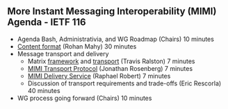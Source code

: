 ## More Instant Messaging Interoperability (MIMI) Agenda - IETF 116

- Agenda Bash, Administrativia, and WG Roadmap (Chairs) 10 minutes
- [Content format](https://www.ietf.org/archive/id/draft-mahy-mimi-content-02.html) (Rohan Mahy) 30 minutes
- Message transport and delivery
  - Matrix [framework](https://datatracker.ietf.org/doc/draft-ralston-mimi-matrix-framework/) and [transport](https://datatracker.ietf.org/doc/draft-ralston-mimi-matrix-transport/) (Travis Ralston) 7 minutes
  - [MIMI Transport Protocol](https://datatracker.ietf.org/doc/draft-rosenberg-mimi-protocol) (Jonathan Rosenberg) 7 minutes
  - [MIMI Delivery Service](https://datatracker.ietf.org/doc/draft-robert-mimi-delivery-service) (Raphael Robert) 7 minutes
  - Discussion of transport requirements and trade-offs (Eric Rescorla) 40 minutes
- WG process going forward (Chairs) 10 minutes
